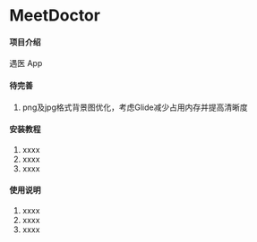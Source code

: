 # MeetDoctor

#### 项目介绍
遇医 App

#### 待完善
1. png及jpg格式背景图优化，考虑Glide减少占用内存并提高清晰度


#### 安装教程

1. xxxx
2. xxxx
3. xxxx

#### 使用说明

1. xxxx
2. xxxx
3. xxxx